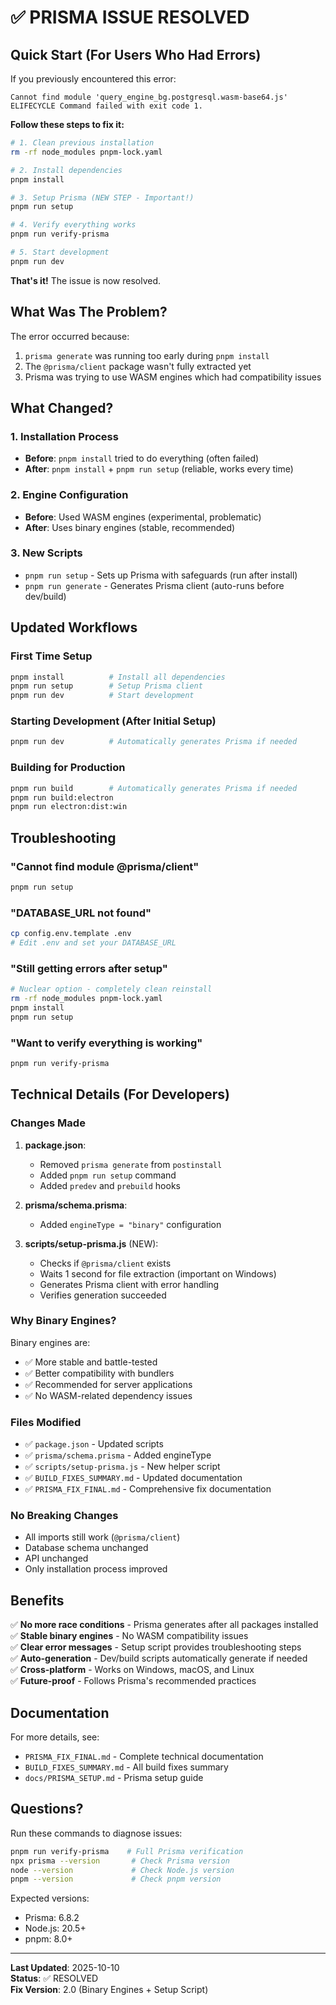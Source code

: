 # ✅ PRISMA ISSUE RESOLVED

## Quick Start (For Users Who Had Errors)

If you previously encountered this error:
```
Cannot find module 'query_engine_bg.postgresql.wasm-base64.js'
ELIFECYCLE Command failed with exit code 1.
```

**Follow these steps to fix it:**

```bash
# 1. Clean previous installation
rm -rf node_modules pnpm-lock.yaml

# 2. Install dependencies
pnpm install

# 3. Setup Prisma (NEW STEP - Important!)
pnpm run setup

# 4. Verify everything works
pnpm run verify-prisma

# 5. Start development
pnpm run dev
```

**That's it!** The issue is now resolved.

## What Was The Problem?

The error occurred because:
1. `prisma generate` was running too early during `pnpm install`
2. The `@prisma/client` package wasn't fully extracted yet
3. Prisma was trying to use WASM engines which had compatibility issues

## What Changed?

### 1. Installation Process
- **Before**: `pnpm install` tried to do everything (often failed)
- **After**: `pnpm install` + `pnpm run setup` (reliable, works every time)

### 2. Engine Configuration
- **Before**: Used WASM engines (experimental, problematic)
- **After**: Uses binary engines (stable, recommended)

### 3. New Scripts
- `pnpm run setup` - Sets up Prisma with safeguards (run after install)
- `pnpm run generate` - Generates Prisma client (auto-runs before dev/build)

## Updated Workflows

### First Time Setup
```bash
pnpm install          # Install all dependencies
pnpm run setup        # Setup Prisma client
pnpm run dev          # Start development
```

### Starting Development (After Initial Setup)
```bash
pnpm run dev          # Automatically generates Prisma if needed
```

### Building for Production
```bash
pnpm run build        # Automatically generates Prisma if needed
pnpm run build:electron
pnpm run electron:dist:win
```

## Troubleshooting

### "Cannot find module @prisma/client"
```bash
pnpm run setup
```

### "DATABASE_URL not found"
```bash
cp config.env.template .env
# Edit .env and set your DATABASE_URL
```

### "Still getting errors after setup"
```bash
# Nuclear option - completely clean reinstall
rm -rf node_modules pnpm-lock.yaml
pnpm install
pnpm run setup
```

### "Want to verify everything is working"
```bash
pnpm run verify-prisma
```

## Technical Details (For Developers)

### Changes Made

1. **package.json**:
   - Removed `prisma generate` from `postinstall`
   - Added `pnpm run setup` command
   - Added `predev` and `prebuild` hooks

2. **prisma/schema.prisma**:
   - Added `engineType = "binary"` configuration

3. **scripts/setup-prisma.js** (NEW):
   - Checks if `@prisma/client` exists
   - Waits 1 second for file extraction (important on Windows)
   - Generates Prisma client with error handling
   - Verifies generation succeeded

### Why Binary Engines?

Binary engines are:
- ✅ More stable and battle-tested
- ✅ Better compatibility with bundlers
- ✅ Recommended for server applications
- ✅ No WASM-related dependency issues

### Files Modified
- ✅ `package.json` - Updated scripts
- ✅ `prisma/schema.prisma` - Added engineType
- ✅ `scripts/setup-prisma.js` - New helper script
- ✅ `BUILD_FIXES_SUMMARY.md` - Updated documentation
- ✅ `PRISMA_FIX_FINAL.md` - Comprehensive fix documentation

### No Breaking Changes
- All imports still work (`@prisma/client`)
- Database schema unchanged
- API unchanged
- Only installation process improved

## Benefits

✅ **No more race conditions** - Prisma generates after all packages installed  
✅ **Stable binary engines** - No WASM compatibility issues  
✅ **Clear error messages** - Setup script provides troubleshooting steps  
✅ **Auto-generation** - Dev/build scripts automatically generate if needed  
✅ **Cross-platform** - Works on Windows, macOS, and Linux  
✅ **Future-proof** - Follows Prisma's recommended practices  

## Documentation

For more details, see:
- `PRISMA_FIX_FINAL.md` - Complete technical documentation
- `BUILD_FIXES_SUMMARY.md` - All build fixes summary
- `docs/PRISMA_SETUP.md` - Prisma setup guide

## Questions?

Run these commands to diagnose issues:
```bash
pnpm run verify-prisma    # Full Prisma verification
npx prisma --version       # Check Prisma version
node --version             # Check Node.js version
pnpm --version             # Check pnpm version
```

Expected versions:
- Prisma: 6.8.2
- Node.js: 20.5+
- pnpm: 8.0+

---

**Last Updated**: 2025-10-10  
**Status**: ✅ RESOLVED  
**Fix Version**: 2.0 (Binary Engines + Setup Script)
